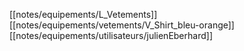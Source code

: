 [[notes/equipements/L_Vetements]] [[notes/equipements/vetements/V_Shirt_bleu-orange]] [[notes/equipements/utilisateurs/julienEberhard]]
